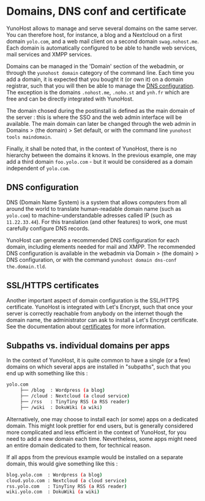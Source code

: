 Domains, DNS conf and certificate
=================================

YunoHost allows to manage and serve several domains on the same server. You can therefore host, for instance, a blog and a Nextcloud on a first domain `yolo.com`, and a web mail client on a second domain `swag.nohost.me`. Each domain is automatically configured to be able to handle web services, mail services and XMPP services.

Domains can be managed in the 'Domain' section of the webadmin, or through the `yunohost domain` category of the command line. Each time you add a domain, it is expected that you bought it (or own it) on a domain registrar, such that you will then be able to manage the [DNS configuration](dns). The exception is the domains `.nohost.me`, `.noho.st` and `ynh.fr` which are free and can be directly integrated with YunoHost.

The domain chosed during the postinstall is defined as the main domain of the server : this is where the SSO and the web admin interface will be available. The main domain can later be changed through the web admin in Domains > (the domain) > Set default, or with the command line `yunohost tools maindomain`.

Finally, it shall be noted that, in the context of YunoHost, there is no hierarchy between the domains it knows. In the previous example, one may add a third domain `foo.yolo.com` - but it would be considered as a domain independent of `yolo.com`.

DNS configuration
-----------------

DNS (Domain Name System) is a system that allows computers from all around the world to translate human-readable domain name (such as `yolo.com`) to machine-understandable adresses called IP (such as `11.22.33.44`). For this translation (and other features) to work, one must carefully configure DNS records. 

YunoHost can generate a recommended DNS configuration for each domain, including elements needed for mail and XMPP. The recommended DNS configuration is available in the webadmin via Domain > (the domain) > DNS configuration, or with the command `yunohost domain dns-conf the.domain.tld`.

SSL/HTTPS certificates
----------------------

Another important aspect of domain configuration is the SSL/HTTPS certificate. YunoHost is integrated with Let's Encrypt, such that once your server is correctly reachable from anybody on the internet though the domain name, the administrator can ask to install a Let's Encrypt certificate. See the documentation about [certificates](certificates) for more information.

Subpaths vs. individual domains per apps
----------------------------------------

In the context of YunoHost, it is quite common to have a single (or a few) domains on which several apps are installed in "subpaths", such that you end up with something like this : 

```bash
yolo.com
     ├── /blog  : Wordpress (a blog)
     ├── /cloud : Nextcloud (a cloud service)
     ├── /rss   : TinyTiny RSS (a RSS reader)
     ├── /wiki  : DokuWiki (a wiki)
```

Alternatively, one may choose to install each (or some) apps on a dedicated domain. This might look prettier for end users, but is generally considered more complicated and less efficient in the context of YunoHost, for you need to add a new domain each time. Nevertheless, some apps might need an entire domain dedicated to them, for technical reason.

If all apps from the previous example would be installed on a separate domain, this would give something like this :

```bash
blog.yolo.com  : Wordpress (a blog)
cloud.yolo.com : Nextcloud (a cloud service)
rss.yolo.com   : TinyTiny RSS (a RSS reader)
wiki.yolo.com  : DokuWiki (a wiki)
```

